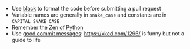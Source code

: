 - Use [black](https://github.com/psf/black) to format the code before submitting a pull request
- Variable names are generally in `snake_case` and constants are in `CAPITAL_SNAKE_CASE`
- Remember the [Zen of Python](https://www.python.org/dev/peps/pep-0020/)
- Use [good commit messages](https://chris.beams.io/posts/git-commit/#seven-rules): https://xkcd.com/1296/ is funny but not a guide to life
